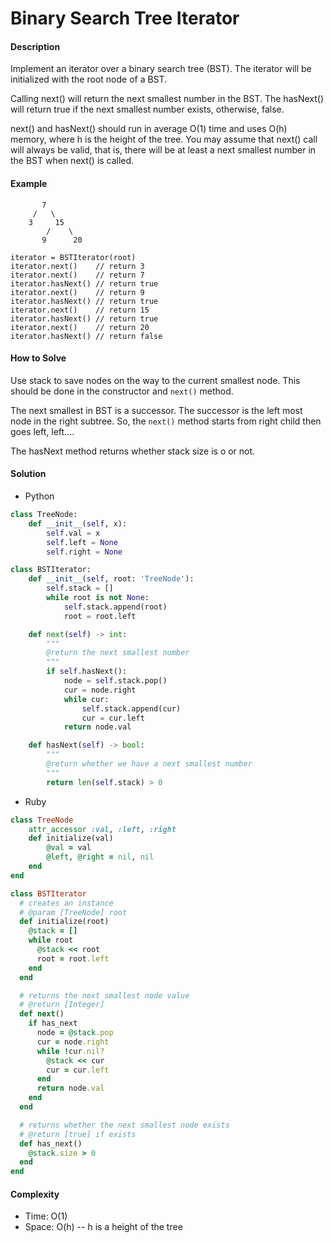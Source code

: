 # Binary Search Tree Iterator

#### Description

Implement an iterator over a binary search tree (BST). The iterator will be initialized with the root node of a BST.

Calling next() will return the next smallest number in the BST.
The hasNext() will return true if the next smallest number exists, otherwise, false.

next() and hasNext() should run in average O(1) time and uses O(h) memory, where h is the height of the tree.
You may assume that next() call will always be valid, that is, there will be at least a next smallest number in the BST when next() is called.

#### Example

```
       7
     /   \
    3     15
        /    \
       9      20
```

```
iterator = BSTIterator(root)
iterator.next()    // return 3
iterator.next()    // return 7
iterator.hasNext() // return true
iterator.next()    // return 9
iterator.hasNext() // return true
iterator.next()    // return 15
iterator.hasNext() // return true
iterator.next()    // return 20
iterator.hasNext() // return false
```

#### How to Solve

Use stack to save nodes on the way to the current smallest node. This should be done in the constructor and `next()` method.

The next smallest in BST is a successor. The successor is the left most node in the right subtree.
So, the `next()` method starts from right child then
goes left, left....

The hasNext method returns whether stack size is o or not.


#### Solution
- Python

```python
class TreeNode:
    def __init__(self, x):
        self.val = x
        self.left = None
        self.right = None

class BSTIterator:
    def __init__(self, root: 'TreeNode'):
        self.stack = []
        while root is not None:
            self.stack.append(root)
            root = root.left

    def next(self) -> int:
        """
        @return the next smallest number
        """
        if self.hasNext():
            node = self.stack.pop()
            cur = node.right
            while cur:
                self.stack.append(cur)
                cur = cur.left
            return node.val

    def hasNext(self) -> bool:
        """
        @return whether we have a next smallest number
        """
        return len(self.stack) > 0
```

- Ruby

```ruby
class TreeNode
    attr_accessor :val, :left, :right
    def initialize(val)
        @val = val
        @left, @right = nil, nil
    end
end

class BSTIterator
  # creates an instance
  # @param [TreeNode] root
  def initialize(root)
    @stack = []
    while root
      @stack << root
      root = root.left
    end
  end

  # returns the next smallest node value
  # @return [Integer]
  def next()
    if has_next
      node = @stack.pop
      cur = node.right
      while !cur.nil?
        @stack << cur
        cur = cur.left
      end
      return node.val
    end
  end

  # returns whether the next smallest node exists
  # @return [true] if exists
  def has_next()
    @stack.size > 0
  end
end
```

#### Complexity
- Time: O(1)
- Space: O(h) -- h is a height of the tree